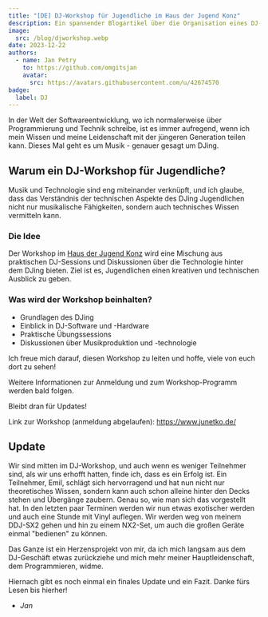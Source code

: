 ```yaml
---
title: "[DE] DJ-Workshop für Jugendliche im Haus der Jugend Konz"
description: Ein spannender Blogartikel über die Organisation eines DJ-Workshops für Jugendliche, der Technologie und Musik im Haus der Jugend Konz kombiniert.
image:
  src: /blog/djworkshop.webp
date: 2023-12-22
authors:
  - name: Jan Petry
    to: https://github.com/omgitsjan
    avatar:
      src: https://avatars.githubusercontent.com/u/42674570
badge:
  label: DJ
---
```


In der Welt der Softwareentwicklung, wo ich normalerweise über Programmierung und Technik schreibe, ist es immer aufregend, wenn ich mein Wissen und meine Leidenschaft mit der jüngeren Generation teilen kann. Dieses Mal geht es um Musik - genauer gesagt um DJing.

## Warum ein DJ-Workshop für Jugendliche?

Musik und Technologie sind eng miteinander verknüpft, und ich glaube, dass das Verständnis der technischen Aspekte des DJing Jugendlichen nicht nur musikalische Fähigkeiten, sondern auch technisches Wissen vermitteln kann.

### Die Idee

Der Workshop im [Haus der Jugend Konz](https://hdj-konz.de) wird eine Mischung aus praktischen DJ-Sessions und Diskussionen über die Technologie hinter dem DJing bieten. Ziel ist es, Jugendlichen einen kreativen und technischen Ausblick zu geben.

### Was wird der Workshop beinhalten?

- Grundlagen des DJing
- Einblick in DJ-Software und -Hardware
- Praktische Übungssessions
- Diskussionen über Musikproduktion und -technologie

Ich freue mich darauf, diesen Workshop zu leiten und hoffe, viele von euch dort zu sehen!

Weitere Informationen zur Anmeldung und zum Workshop-Programm werden bald folgen.

Bleibt dran für Updates!

Link zur Workshop (anmeldung abgelaufen): <https://www.junetko.de/>

## Update

Wir sind mitten im DJ-Workshop, und auch wenn es weniger Teilnehmer sind, als wir uns erhofft hatten, finde ich, dass es ein Erfolg ist. Ein Teilnehmer, Emil, schlägt sich hervorragend und hat nun nicht nur theoretisches Wissen, sondern kann auch schon alleine hinter den Decks stehen und Übergänge zaubern. Genau so, wie man sich das vorgestellt hat. In den letzten paar Terminen werden wir nun etwas exotischer werden und auch eine Stunde mit Vinyl auflegen. Wir werden weg von meinem DDJ-SX2 gehen und hin zu einem NX2-Set, um auch die großen Geräte einmal "bedienen" zu können.

Das Ganze ist ein Herzensprojekt von mir, da ich mich langsam aus dem DJ-Geschäft etwas zurückziehe und mich mehr meiner Hauptleidenschaft, dem Programmieren, widme.

Hiernach gibt es noch einmal ein finales Update und ein Fazit. Danke fürs Lesen bis hierher!

- _Jan_
